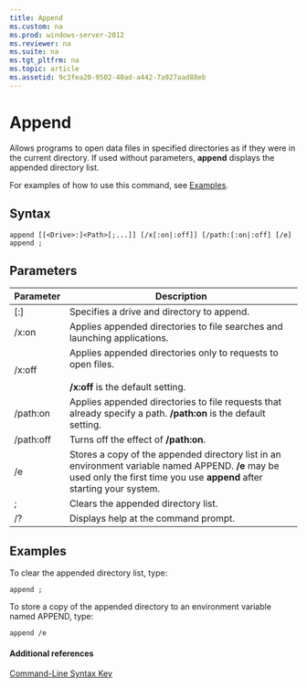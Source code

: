 ```yaml
---
title: Append
ms.custom: na
ms.prod: windows-server-2012
ms.reviewer: na
ms.suite: na
ms.tgt_pltfrm: na
ms.topic: article
ms.assetid: 9c3fea20-9502-40ad-a442-7a927aad88eb
---
```

# Append
Allows programs to open data files in specified directories as if they were in the current directory. If used without parameters, **append** displays the appended directory list.

For examples of how to use this command, see [Examples](#BKMK_examples).

## Syntax

```
append [[<Drive>:]<Path>[;...]] [/x[:on|:off]] [/path:[:on|:off] [/e] 
append ;
```

## Parameters

|Parameter|Description|
|-------------|---------------|
|\[<Drive>:\]<Path>|Specifies a drive and directory to append.|
|\/x:on|Applies appended directories to file searches and launching applications.|
|\/x:off|Applies appended directories only to requests to open files.<br /><br />**\/x:off** is the default setting.|
|\/path:on|Applies appended directories to file requests that already specify a path. **\/path:on** is the default setting.|
|\/path:off|Turns off the effect of **\/path:on**.|
|\/e|Stores a copy of the appended directory list in an environment variable named APPEND. **\/e** may be used only the first time you use **append** after starting your system.|
|;|Clears the appended directory list.|
|\/?|Displays help at the command prompt.|

## <a name="BKMK_examples"></a>Examples
To clear the appended directory list, type:

```
append ;
```

To store a copy of the appended directory to an environment variable named APPEND, type:

```
append /e
```

#### Additional references
[Command-Line Syntax Key](Command-Line-Syntax-Key.md)


